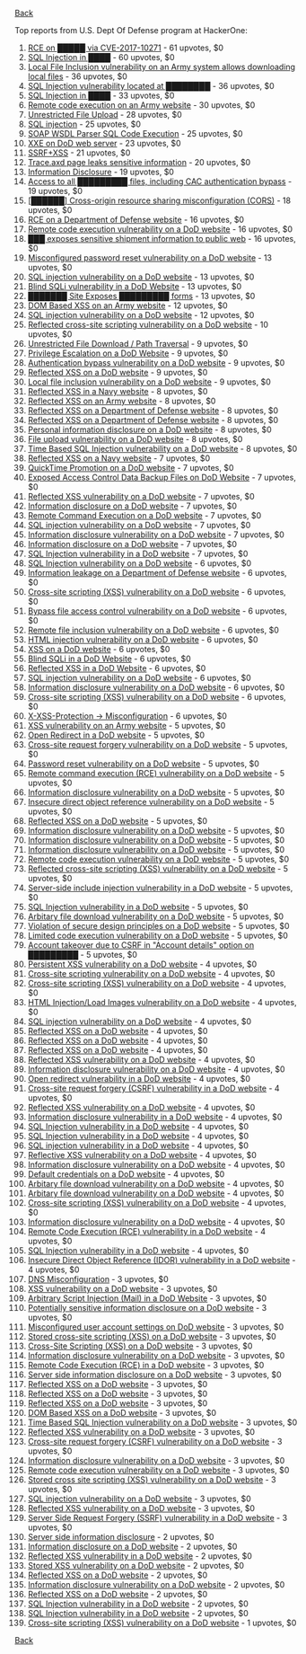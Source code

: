 [Back](../README.md)

Top reports from U.S. Dept Of Defense program at HackerOne:

1. [RCE on █████ via CVE-2017-10271](https://hackerone.com/reports/576887) - 61 upvotes, $0
2. [SQL Injection in ████](https://hackerone.com/reports/419017) - 60 upvotes, $0
3. [Local File Inclusion vulnerability on an Army system allows downloading local files](https://hackerone.com/reports/183978) - 36 upvotes, $0
4. [SQL Injection vulnerability located at ████████](https://hackerone.com/reports/384397) - 36 upvotes, $0
5. [SQL Injection in ████](https://hackerone.com/reports/519631) - 33 upvotes, $0
6. [Remote code execution on an Army website](https://hackerone.com/reports/188284) - 30 upvotes, $0
7. [Unrestricted File Upload](https://hackerone.com/reports/184596) - 28 upvotes, $0
8. [SQL injection](https://hackerone.com/reports/311922) - 25 upvotes, $0
9. [SOAP WSDL Parser SQL Code Execution](https://hackerone.com/reports/390359) - 25 upvotes, $0
10. [XXE on DoD web server](https://hackerone.com/reports/188743) - 23 upvotes, $0
11. [SSRF+XSS](https://hackerone.com/reports/326043) - 21 upvotes, $0
12. [Trace.axd page leaks sensitive information](https://hackerone.com/reports/519418) - 20 upvotes, $0
13. [Information Disclosure](https://hackerone.com/reports/330860) - 19 upvotes, $0
14. [Access to all █████████ files, including CAC authentication bypass](https://hackerone.com/reports/429000) - 19 upvotes, $0
15. [[██████] Cross-origin resource sharing misconfiguration (CORS)](https://hackerone.com/reports/470298) - 18 upvotes, $0
16. [RCE on a Department of Defense website](https://hackerone.com/reports/184279) - 16 upvotes, $0
17. [Remote code execution vulnerability on a DoD website](https://hackerone.com/reports/212985) - 16 upvotes, $0
18. [███ exposes sensitive shipment information to public web](https://hackerone.com/reports/389116) - 16 upvotes, $0
19. [Misconfigured password reset vulnerability on a DoD website](https://hackerone.com/reports/193932) - 13 upvotes, $0
20. [SQL injection vulnerability on a DoD website](https://hackerone.com/reports/200623) - 13 upvotes, $0
21. [Blind SQLi vulnerability in a DoD Website](https://hackerone.com/reports/213239) - 13 upvotes, $0
22. [███████ Site Exposes █████████ forms](https://hackerone.com/reports/395246) - 13 upvotes, $0
23. [DOM Based XSS on an Army website](https://hackerone.com/reports/191407) - 12 upvotes, $0
24. [SQL injection vulnerability on a DoD website](https://hackerone.com/reports/189332) - 12 upvotes, $0
25. [Reflected cross-site scripting vulnerability on a DoD website](https://hackerone.com/reports/184042) - 10 upvotes, $0
26. [Unrestricted File Download / Path Traversal](https://hackerone.com/reports/183925) - 9 upvotes, $0
27. [Privilege Escalation on a DoD Website](https://hackerone.com/reports/199644) - 9 upvotes, $0
28. [Authentication bypass vulnerability on a DoD website](https://hackerone.com/reports/187705) - 9 upvotes, $0
29. [Reflected XSS on a DoD website](https://hackerone.com/reports/183871) - 9 upvotes, $0
30. [Local file inclusion vulnerability on a DoD website](https://hackerone.com/reports/196448) - 9 upvotes, $0
31. [Reflected XSS in a Navy website](https://hackerone.com/reports/188691) - 8 upvotes, $0
32. [Reflected XSS on an Army website](https://hackerone.com/reports/184199) - 8 upvotes, $0
33. [Reflected XSS on a Department of Defense website](https://hackerone.com/reports/183855) - 8 upvotes, $0
34. [Reflected XSS on a Department of Defense website](https://hackerone.com/reports/184286) - 8 upvotes, $0
35. [Personal information disclosure on a DoD website](https://hackerone.com/reports/188149) - 8 upvotes, $0
36. [File upload vulnerability on a DoD website](https://hackerone.com/reports/191243) - 8 upvotes, $0
37. [Time Based SQL Injection vulnerability on a DoD website](https://hackerone.com/reports/189851) - 8 upvotes, $0
38. [Reflected XSS on a Navy website](https://hackerone.com/reports/183878) - 7 upvotes, $0
39. [QuickTime Promotion on a DoD website](https://hackerone.com/reports/189149) - 7 upvotes, $0
40. [Exposed Access Control Data Backup Files on DoD Website](https://hackerone.com/reports/195544) - 7 upvotes, $0
41. [Reflected XSS vulnerability on a DoD website](https://hackerone.com/reports/183835) - 7 upvotes, $0
42. [Information disclosure on a DoD website](https://hackerone.com/reports/189414) - 7 upvotes, $0
43. [Remote Command Execution on a DoD website](https://hackerone.com/reports/213776) - 7 upvotes, $0
44. [SQL injection vulnerability on a DoD website](https://hackerone.com/reports/193936) - 7 upvotes, $0
45. [Information disclosure vulnerability on a DoD website](https://hackerone.com/reports/189458) - 7 upvotes, $0
46. [Information disclosure on a DoD website](https://hackerone.com/reports/184076) - 7 upvotes, $0
47. [SQL Injection vulnerability in a DoD website](https://hackerone.com/reports/216699) - 7 upvotes, $0
48. [SQL Injection vulnerability on a DoD website](https://hackerone.com/reports/186156) - 6 upvotes, $0
49. [Information leakage on a Department of Defense website](https://hackerone.com/reports/186189) - 6 upvotes, $0
50. [Cross-site scripting (XSS) vulnerability on a DoD website](https://hackerone.com/reports/184495) - 6 upvotes, $0
51. [Bypass file access control vulnerability on a DoD website](https://hackerone.com/reports/203311) - 6 upvotes, $0
52. [Remote file inclusion vulnerability on a DoD website](https://hackerone.com/reports/208481) - 6 upvotes, $0
53. [HTML injection vulnerability on a DoD website](https://hackerone.com/reports/191902) - 6 upvotes, $0
54. [XSS on a DoD website](https://hackerone.com/reports/184759) - 6 upvotes, $0
55. [Blind SQLi in a DoD Website](https://hackerone.com/reports/196300) - 6 upvotes, $0
56. [Reflected XSS in a DoD Website](https://hackerone.com/reports/217108) - 6 upvotes, $0
57. [SQL injection vulnerability on a DoD website](https://hackerone.com/reports/189069) - 6 upvotes, $0
58. [Information disclosure vulnerability on a DoD website](https://hackerone.com/reports/226427) - 6 upvotes, $0
59. [Cross-site scripting (XSS) vulnerability on a DoD website](https://hackerone.com/reports/225936) - 6 upvotes, $0
60. [X-XSS-Protection -\> Misconfiguration](https://hackerone.com/reports/289846) - 6 upvotes, $0
61. [XSS vulnerability on an Army website](https://hackerone.com/reports/187881) - 5 upvotes, $0
62. [Open Redirect in a DoD website](https://hackerone.com/reports/187006) - 5 upvotes, $0
63. [Cross-site request forgery vulnerability on a DoD website](https://hackerone.com/reports/191608) - 5 upvotes, $0
64. [Password reset vulnerability on a DoD website](https://hackerone.com/reports/194308) - 5 upvotes, $0
65. [Remote command execution (RCE) vulnerability on a DoD website](https://hackerone.com/reports/202652) - 5 upvotes, $0
66. [Information disclosure vulnerability on a DoD website](https://hackerone.com/reports/196482) - 5 upvotes, $0
67. [Insecure direct object reference vulnerability on a DoD website](https://hackerone.com/reports/184933) - 5 upvotes, $0
68. [Reflected XSS on a DoD website](https://hackerone.com/reports/184750) - 5 upvotes, $0
69. [Information disclosure vulnerability on a DoD website](https://hackerone.com/reports/195638) - 5 upvotes, $0
70. [Information disclosure vulnerability on a DoD website](https://hackerone.com/reports/195636) - 5 upvotes, $0
71. [Information disclosure vulnerability on a DoD website](https://hackerone.com/reports/200125) - 5 upvotes, $0
72. [Remote code execution vulnerability on a DoD website](https://hackerone.com/reports/192567) - 5 upvotes, $0
73. [Reflected cross-site scripting (XSS) vulnerability on a DoD website](https://hackerone.com/reports/191381) - 5 upvotes, $0
74. [Server-side include injection vulnerability in a DoD website](https://hackerone.com/reports/192931) - 5 upvotes, $0
75. [SQL Injection vulnerability in a DoD website](https://hackerone.com/reports/201512) - 5 upvotes, $0
76. [Arbitary file download vulnerability on a DoD website](https://hackerone.com/reports/230870) - 5 upvotes, $0
77. [Violation of secure design principles on a DoD website](https://hackerone.com/reports/188124) - 5 upvotes, $0
78. [Limited code execution vulnerability on a DoD website](https://hackerone.com/reports/229199) - 5 upvotes, $0
79. [Account takeover due to CSRF in "Account details" option on █████████](https://hackerone.com/reports/410099) - 5 upvotes, $0
80. [Persistent XSS vulnerability on a DoD website](https://hackerone.com/reports/187759) - 4 upvotes, $0
81. [Cross-site scripting vulnerability on a DoD website](https://hackerone.com/reports/184575) - 4 upvotes, $0
82. [Cross-site scripting (XSS) vulnerability on a DoD website](https://hackerone.com/reports/186315) - 4 upvotes, $0
83. [HTML Injection/Load Images vulnerability on a DoD website](https://hackerone.com/reports/195356) - 4 upvotes, $0
84. [SQL injection vulnerability on a DoD website](https://hackerone.com/reports/193436) - 4 upvotes, $0
85. [Reflected XSS on a DoD website](https://hackerone.com/reports/193481) - 4 upvotes, $0
86. [Reflected XSS on a DoD website](https://hackerone.com/reports/194294) - 4 upvotes, $0
87. [Reflected XSS on a DoD website](https://hackerone.com/reports/190427) - 4 upvotes, $0
88. [Reflected XSS vulnerability on a DoD website](https://hackerone.com/reports/187822) - 4 upvotes, $0
89. [Information disclosure vulnerability on a DoD website](https://hackerone.com/reports/197055) - 4 upvotes, $0
90. [Open redirect vulnerability in a DoD website](https://hackerone.com/reports/187969) - 4 upvotes, $0
91. [Cross-site request forgery (CSRF) vulnerability in a DoD website](https://hackerone.com/reports/202808) - 4 upvotes, $0
92. [Reflected XSS vulnerability on a DoD website](https://hackerone.com/reports/184125) - 4 upvotes, $0
93. [Information disclosure vulnerability in a DoD website](https://hackerone.com/reports/186308) - 4 upvotes, $0
94. [SQL Injection vulnerability in a DoD website](https://hackerone.com/reports/192079) - 4 upvotes, $0
95. [SQL Injection vulnerability in a DoD website](https://hackerone.com/reports/192110) - 4 upvotes, $0
96. [SQL injection vulnerability in a DoD website](https://hackerone.com/reports/195051) - 4 upvotes, $0
97. [Reflective XSS vulnerability on a DoD website](https://hackerone.com/reports/183854) - 4 upvotes, $0
98. [Information disclosure vulnerability on a DoD website](https://hackerone.com/reports/217747) - 4 upvotes, $0
99. [Default credentials on a DoD website](https://hackerone.com/reports/192074) - 4 upvotes, $0
100. [Arbitary file download vulnerability on a DoD website](https://hackerone.com/reports/186326) - 4 upvotes, $0
101. [Arbitary file download vulnerability on a DoD website](https://hackerone.com/reports/230714) - 4 upvotes, $0
102. [Cross-site scripting (XSS) vulnerability on a DoD website](https://hackerone.com/reports/227643) - 4 upvotes, $0
103. [Information disclosure vulnerability on a DoD website](https://hackerone.com/reports/210525) - 4 upvotes, $0
104. [Remote Code Execution (RCE) vulnerability in a DoD website](https://hackerone.com/reports/232330) - 4 upvotes, $0
105. [SQL Injection vulnerability in a DoD website](https://hackerone.com/reports/227587) - 4 upvotes, $0
106. [Insecure Direct Object Reference (IDOR) vulnerability in a DoD website](https://hackerone.com/reports/207099) - 4 upvotes, $0
107. [DNS Misconfiguration](https://hackerone.com/reports/186316) - 3 upvotes, $0
108. [XSS vulnerability on a DoD website](https://hackerone.com/reports/192751) - 3 upvotes, $0
109. [Arbitrary Script Injection (Mail) in a DoD Website](https://hackerone.com/reports/187232) - 3 upvotes, $0
110. [Potentially sensitive information disclosure on a DoD website](https://hackerone.com/reports/207236) - 3 upvotes, $0
111. [Misconfigured user account settings on DoD website](https://hackerone.com/reports/197907) - 3 upvotes, $0
112. [Stored cross-site scripting (XSS) on a DoD website](https://hackerone.com/reports/183971) - 3 upvotes, $0
113. [Cross-Site Scripting (XSS) on a DoD website](https://hackerone.com/reports/186402) - 3 upvotes, $0
114. [Information disclosure vulnerability on a DoD website](https://hackerone.com/reports/186307) - 3 upvotes, $0
115. [Remote Code Execution (RCE) in a DoD website](https://hackerone.com/reports/213069) - 3 upvotes, $0
116. [Server side information disclosure on a DoD website](https://hackerone.com/reports/191830) - 3 upvotes, $0
117. [Reflected XSS on a DoD website](https://hackerone.com/reports/184200) - 3 upvotes, $0
118. [Reflected XSS on a DoD website](https://hackerone.com/reports/189241) - 3 upvotes, $0
119. [Reflected XSS on a DoD website](https://hackerone.com/reports/190205) - 3 upvotes, $0
120. [DOM Based XSS on a DoD website](https://hackerone.com/reports/191416) - 3 upvotes, $0
121. [Time Based SQL Injection vulnerability on a DoD website](https://hackerone.com/reports/188929) - 3 upvotes, $0
122. [Reflected XSS vulnerability on a DoD website](https://hackerone.com/reports/218136) - 3 upvotes, $0
123. [Cross-site request forgery (CSRF) vulnerability on a DoD website](https://hackerone.com/reports/191831) - 3 upvotes, $0
124. [Information disclosure vulnerability on a DoD website](https://hackerone.com/reports/195836) - 3 upvotes, $0
125. [Remote code execution vulnerability on a DoD website](https://hackerone.com/reports/203600) - 3 upvotes, $0
126. [Stored cross site scripting (XSS) vulnerability on a DoD website](https://hackerone.com/reports/184901) - 3 upvotes, $0
127. [SQL injection vulnerability on a DoD website](https://hackerone.com/reports/202619) - 3 upvotes, $0
128. [Reflected XSS vulnerability on a DoD website](https://hackerone.com/reports/198259) - 3 upvotes, $0
129. [Server Side Request Forgery (SSRF) vulnerability in a DoD website](https://hackerone.com/reports/189648) - 3 upvotes, $0
130. [Server side information disclosure](https://hackerone.com/reports/192577) - 2 upvotes, $0
131. [Information disclosure on a DoD website](https://hackerone.com/reports/186317) - 2 upvotes, $0
132. [Reflected XSS vulnerability in a DoD website](https://hackerone.com/reports/207781) - 2 upvotes, $0
133. [Stored XSS vulnerability on a DoD website](https://hackerone.com/reports/202496) - 2 upvotes, $0
134. [Reflected XSS on a DoD website](https://hackerone.com/reports/183844) - 2 upvotes, $0
135. [Information disclosure vulnerability on a DoD website](https://hackerone.com/reports/184558) - 2 upvotes, $0
136. [Reflected XSS on a DoD website](https://hackerone.com/reports/219729) - 2 upvotes, $0
137. [SQL Injection vulnerability in a DoD website](https://hackerone.com/reports/226211) - 2 upvotes, $0
138. [SQL Injection vulnerability in a DoD website](https://hackerone.com/reports/197754) - 2 upvotes, $0
139. [Cross-site scripting (XSS) vulnerability on a DoD website](https://hackerone.com/reports/208556) - 1 upvotes, $0


[Back](../README.md)